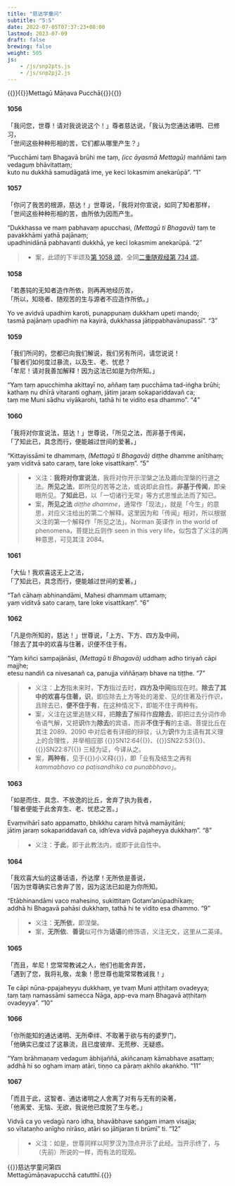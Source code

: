 ```yaml
---
title: "慈达学童问"
subtitle: "5:5"
date: 2022-07-05T07:37:23+08:00
lastmod: 2023-07-09
draft: false
brewing: false
weight: 505
js:
    - /js/snp2pts.js
    - /js/snp2pj2.js
---
```



{{<subtitle>}}{{<suttalink src="snp5.5">}}Mettagū Māṇava Pucchā{{</suttalink>}}{{</subtitle>}}

#### 1056

「我问您，世尊！请对我说说这个！」尊者慈达说，「我认为您通达诸明、已修习，  
「世间这些种种形相的苦，它们都从哪里产生？」

“Pucchāmi taṃ Bhagavā brūhi me taṃ, <i>(icc āyasmā Mettagū)</i> maññāmi taṃ vedaguṃ bhāvitattaṃ;  
kuto nu dukkhā samudāgatā ime, ye keci lokasmim anekarūpā”. <q>1</q>

#### 1057

「你问了我苦的根源，慈达！」世尊说，「我将对你宣说，如同了知者那样，  
「世间这些种种形相的苦，由所依为因而产生。

“Dukkhassa ve maṃ pabhavaṃ apucchasi, <i>(Mettagū ti Bhagavā)</i> taṃ te pavakkhāmi yathā pajānaṃ;  
upadhinidānā pabhavanti dukkhā, ye keci lokasmim anekarūpā. <q>2</q>

> - 案，此颂的下半颂及[第 1058 颂](#1058)，全同[二重随观经第 734 颂](../312/#734)。

#### 1058

「若愚钝的无知者造作所依，则再再地经历苦，  
「所以，知晓者、随观苦的生与源者不应造作所依。」

Yo ve avidvā upadhiṃ karoti, punappunaṃ dukkham upeti mando;  
tasmā pajānaṃ upadhiṃ na kayirā, dukkhassa jātippabhavānupassī”. <q>3</q>

#### 1059

「我们所问的，您都已向我们解说，我们另有所问，请您说说！  
「智者们如何度过暴流，以及生、老、忧悲？  
「牟尼！请对我善加解释！因为这法已如是为你所知。」

“Yaṃ taṃ apucchimha akittayī no, aññaṃ taṃ pucchāma tad-iṅgha brūhi;  
kathaṃ nu dhīrā vitaranti oghaṃ, jātiṃ jaraṃ sokapariddavañ ca;  
taṃ me Muni sādhu viyākarohi, tathā hi te vidito esa dhammo”. <q>4</q>

#### 1060

「我将对你宣说法，慈达！」世尊说，「所见之法，而非基于传闻，  
「了知此已，具念而行，便能越过世间的爱著。」

“Kittayissāmi te dhammaṃ, <i>(Mettagū ti Bhagavā)</i> diṭṭhe dhamme anītihaṃ;  
yaṃ viditvā sato caraṃ, tare loke visattikaṃ”. <q>5</q>

> - 义注：**我将对你宣说法**，我将对你开示涅槃之法及趣向涅槃的行道之法。**所见之法**，即所见的苦等之法，或说即此自性。**非基于传闻**，即亲眼所见。**了知此已**，以「一切诸行无常」等方式思惟此法而了知已。
> - 案，**所见之法** *diṭṭhe dhamme*，通常作「现法」，就是「今生」的意思，对应义注给出的第二个解释。这里因为和「传闻」相对，所以根据义注的第一个解释作「所见之法」。Norman 英译作 in the world of phenomena，菩提比丘则作 seen in this very life，似包含了义注的两种意思，可见其注 2084。

#### 1061

「大仙！我欢喜这无上之法，  
「了知此已，具念而行，便能越过世间的爱著。」

“Tañ cāhaṃ abhinandāmi, Mahesi dhammam uttamaṃ;  
yaṃ viditvā sato caraṃ, tare loke visattikaṃ”. <q>6</q>

#### 1062

「凡是你所知的，慈达！」世尊说，「上方、下方、四方及中间，  
「除去了其中的欢喜与住著，识便不住于有。

“Yaṃ kiñci sampajānāsi, <i>(Mettagū ti Bhagavā)</i> uddhaṃ adho tiriyañ cāpi majjhe;  
etesu nandiñ ca nivesanañ ca, panujja viññāṇaṃ bhave na tiṭṭhe. <q>7</q>

> - 义注：**上方**指未来时，**下方**指过去时，**四方及中间**指现在时。**除去了其中的欢喜与住著，识**，即应除去上方等处的渴爱、见的住著及行作识，且除去已，**便不住于有**，在这种情况下，即能不住于两种有。
> - 案，义注在这里追随义释，把**除去了**解释作**应除去**，即把过去分词作命令语气解，又把**识**作为**除去**的宾语，而非**不住于有**的主语。菩提比丘在其注 2089、2090 中对后者有详细的辩驳，认为**识**作为主语有其义理上的合理性，并举相应部 {{<suttalink src="sn12.64">}}SN12:64{{</suttalink>}}、{{<suttalink src="sn22.53">}}SN22:53{{</suttalink>}}、{{<suttalink src="sn22.87">}}SN22:87{{</suttalink>}} 三经为证，今译从之。
> - 案，**两种有**，见于{{<suttalink src="cnd8">}}小义释{{</suttalink>}}，即「业有及结生之再有 *kammabhavo ca paṭisandhiko ca punabbhavo*」。

#### 1063

「如是而住、具念、不放逸的比丘，舍弃了执为我者，  
「智者便能于此舍弃生、老、忧悲之苦。」

Evaṃvihārī sato appamatto, bhikkhu caraṃ hitvā mamāyitāni;  
jātiṃ jaraṃ sokapariddavañ ca, idh’eva vidvā pajaheyya dukkhaṃ”. <q>8</q>

> - 义注：**于此**，即于此教法内，或即于此自性中。

#### 1064

「我欢喜大仙的这番话语，乔达摩！无所依是善说，  
「因为世尊确实已舍弃了苦，因为这法已如是为你所知。

“Etābhinandāmi vaco mahesino, sukittitaṃ Gotam’anūpadhīkaṃ;  
addhā hi Bhagavā pahāsi dukkhaṃ, tathā hi te vidito esa dhammo. <q>9</q>

> - 义注：**无所依**，即涅槃。
> - 案，**无所依**、**善说**似可作为**话语**的修饰语，义注无文，这里从二英译。

#### 1065

「而且，牟尼！您常常教诫之人，他们也能舍弃苦，  
「遇到了您，我将礼敬，龙象！愿世尊也能常常教诫我！」

Te cāpi nūna-ppajaheyyu dukkhaṃ, ye tvaṃ Muni aṭṭhitaṃ ovadeyya;  
taṃ taṃ namassāmi samecca Nāga, app-eva maṃ Bhagavā aṭṭhitaṃ ovadeyya”. <q>10</q>

#### 1066

「你所能知的通达诸明、无所牵绊、不取著于欲与有的婆罗门，  
「他确实已度过了这暴流，且已度彼岸、无荒秽、无疑惑。

“Yaṃ brāhmaṇaṃ vedagum ābhijaññā, akiñcanaṃ kāmabhave asattaṃ;  
addhā hi so ogham imaṃ atāri, tiṇṇo ca pāraṃ akhilo akaṅkho. <q>11</q>

#### 1067

「而且于此，这智者、通达诸明之人舍离了对有与无有的染著，  
「他离爱、无恼、无欲，我说他已度脱了生与老。」

Vidvā ca yo vedagū naro idha, bhavābhave saṅgam imaṃ visajja;  
so vītataṇho anīgho nirāso, atāri so jātijaran ti brūmī” ti. <q>12</q>

> - 义注：如是，世尊同样以阿罗汉为顶点开示了此经。当开示终了，与（先前）所说的一样，而有法的现观。


{{<eof>}}慈达学童问第四<br><span class="pi">Mettagūmāṇavapucchā catutthī.</span>{{</eof>}}